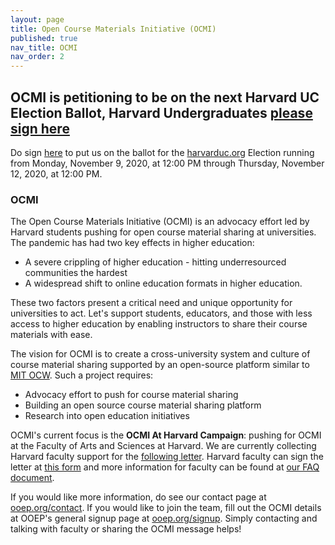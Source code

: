 ```yaml
---
layout: page
title: Open Course Materials Initiative (OCMI)
published: true
nav_title: OCMI
nav_order: 2
---
```


## OCMI is petitioning to be on the next Harvard UC Election Ballot, Harvard Undergraduates [please sign here](UCPetition)

Do sign [here](UCPetition) to put us on the ballot for the [harvarduc.org](harvarduc.org) Election running from Monday, November 9, 2020, at 12:00 PM through Thursday, November 12, 2020, at 12:00 PM.

### OCMI 

The Open Course Materials Initiative (OCMI) is an advocacy effort led by Harvard students pushing for open course material sharing at universities. The pandemic has had two key effects in higher education:
* A severe crippling of higher education - hitting underresourced communities the hardest 
* A widespread shift to online education formats in higher education.

These two factors present a critical need and unique opportunity for universities to act. Let's support students, educators, and those with less access to higher education by enabling instructors to share their course materials with ease. 

The vision for OCMI is to create a cross-university system and culture of course material sharing supported by an open-source platform similar to [MIT OCW](https://ocw.mit.edu). Such a project requires:
* Advocacy effort to push for course material sharing
* Building an open source course material sharing platform
* Research into open education initiatives

OCMI's current focus is the **OCMI At Harvard Campaign**: pushing for OCMI at the Faculty of Arts and Sciences at Harvard. We are currently collecting Harvard faculty support for the [following letter](OCMIAtHarvard). Harvard faculty can sign the letter at [this form](OCMIAtHarvardForm) and more information for faculty can be found at [our FAQ document](ocmifaq). 

If you would like more information, do see our contact page at [ooep.org/contact](contact). If you would like to join the team, fill out the OCMI details at OOEP's general signup page at [ooep.org/signup](signup). Simply contacting and talking with faculty or sharing the OCMI message helps!

